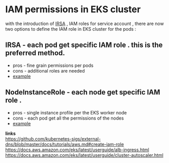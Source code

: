 # IAM permissions in EKS cluster 
with the introduction of [IRSA](https://docs.aws.amazon.com/eks/latest/userguide/iam-roles-for-service-accounts.html) , IAM roles for service account ,
there are now two options to define the IAM role in EKS cluster for the pods :

## IRSA - each pod get specific IAM role . this is the preferred method.

* pros - fine grain permissions per pods
* cons - additional roles are needed  
* [example](https://github.com/aws-quickstart/quickstart-amazon-eks/blob/master/templates/amazon-eks-alb-ingress.template.yaml#L12)

## NodeInstanceRole - each node get specific IAM role .

* pros - single instance profile per the EKS worker node
* cons - each pod get all the permissions of the nodes
* [example](https://github.com/aws-quickstart/quickstart-amazon-eks/blob/master/templates/amazon-eks-cluster-autoscaler.template.yaml#L55)

__links__  
https://github.com/kubernetes-sigs/external-dns/blob/master/docs/tutorials/aws.md#create-iam-role  
https://docs.aws.amazon.com/eks/latest/userguide/alb-ingress.html  
https://docs.aws.amazon.com/eks/latest/userguide/cluster-autoscaler.html  



